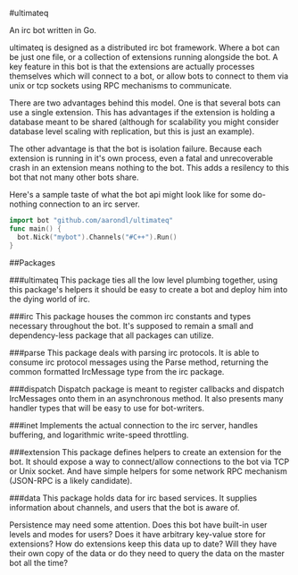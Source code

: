 #ultimateq

An irc bot written in Go.

ultimateq is designed as a distributed irc bot framework. Where a bot can be
just one file, or a collection of extensions running alongside the bot. A
key feature in this bot is that the extensions are actually processes
themselves which will connect to a bot, or allow bots to connect to them
via unix or tcp sockets using RPC mechanisms to communicate.

There are two advantages behind this model. One is that several bots can use
a single extension. This has advantages if the extension is holding a
database meant to be shared (although for scalability you might consider
database level scaling with replication, but this is just an example).

The other advantage is that the bot is isolation failure. Because each
extension is running in it's own process, even a fatal and unrecoverable
crash in an extension means nothing to the bot. This adds a resilency to
this bot that not many other bots share.

Here's a sample taste of what the bot api might look like for some do-nothing
connection to an irc server.

```go
import bot "github.com/aarondl/ultimateq"
func main() {
  bot.Nick("mybot").Channels("#C++").Run()
}
```

##Packages

###ultimateq
This package ties all the low level plumbing together, using this package's
helpers it should be easy to create a bot and deploy him into the dying world
of irc.

###irc
This package houses the common irc constants and types necessary throughout
the bot. It's supposed to remain a small and dependency-less package that all
packages can utilize.

###parse
This package deals with parsing irc protocols. It is able to consume irc
protocol messages using the Parse method, returning the common formatted
IrcMessage type from the irc package.

###dispatch
Dispatch package is meant to register callbacks and dispatch IrcMessages onto
them in an asynchronous method. It also presents many handler types that will
be easy to use for bot-writers.

###inet
Implements the actual connection to the irc server, handles buffering, and
logarithmic write-speed throttling.

###extension
This package defines helpers to create an extension for the bot. It should
expose a way to connect/allow connections to the bot via TCP or Unix socket.
And have simple helpers for some network RPC mechanism (JSON-RPC is a
likely candidate).

###data
This package holds data for irc based services. It supplies information
about channels, and users that the bot is aware of.

Persistence may need some attention. Does this bot have built-in user
levels and modes for users? Does it have arbitrary key-value
store for extensions? How do extensions keep this data up to date? Will
they have their own copy of the data or do they need to query the data on the
master bot all the time?
